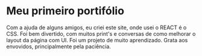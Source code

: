 # Meu primeiro portifólio 


Com a ajuda de alguns amigos, eu criei este site, onde usei o REACT é o CSS. Foi bem divertido,  com muitos print's e conversas de como melhorar o layout da página com UI. Foi um projeto de muito aprendizado. Grata aos envovidos, principalmente pela paciência.


